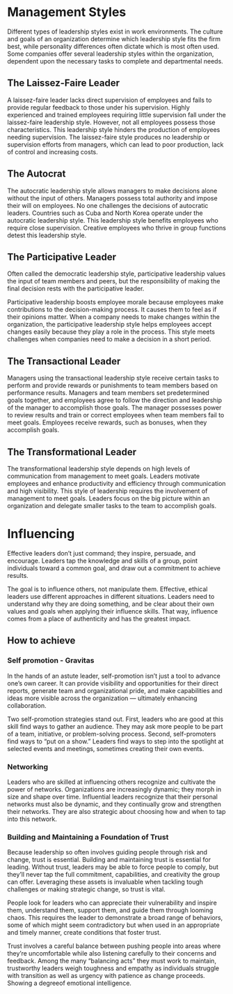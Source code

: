 
# Management Styles

Different types of leadership styles exist in work environments. The culture and goals of an organization determine which leadership style fits the firm best, while personality differences often dictate which is most often used. Some companies offer several leadership styles within the organization, dependent upon the necessary tasks to complete and departmental needs.

## The Laissez-Faire Leader

A laissez-faire leader lacks direct supervision of employees and fails to provide regular feedback to those under his supervision. Highly experienced and trained employees requiring little supervision fall under the laissez-faire leadership style. However, not all employees possess those characteristics. This leadership style hinders the production of employees needing supervision. The laissez-faire style produces no leadership or supervision efforts from managers, which can lead to poor production, lack of control and increasing costs.

## The Autocrat

The autocratic leadership style allows managers to make decisions alone without the input of others. Managers possess total authority and impose their will on employees. No one challenges the decisions of autocratic leaders. Countries such as Cuba and North Korea operate under the autocratic leadership style. This leadership style benefits employees who require close supervision. Creative employees who thrive in group functions detest this leadership style.


## The Participative Leader

Often called the democratic leadership style, participative leadership values the input of team members and peers, but the responsibility of making the final decision rests with the participative leader. 

Participative leadership boosts employee morale because employees make contributions to the decision-making process. It causes them to feel as if their opinions matter. When a company needs to make changes within the organization, the participative leadership style helps employees accept changes easily because they play a role in the process. This style meets challenges when companies need to make a decision in a short period.


## The Transactional Leader

Managers using the transactional leadership style receive certain tasks to perform and provide rewards or punishments to team members based on performance results. Managers and team members set predetermined goals together, and employees agree to follow the direction and leadership of the manager to accomplish those goals. The manager possesses power to review results and train or correct employees when team members fail to meet goals. Employees receive rewards, such as bonuses, when they accomplish goals.


## The Transformational Leader
The transformational leadership style depends on high levels of communication from management to meet goals. Leaders motivate employees and enhance productivity and efficiency through communication and high visibility. This style of leadership requires the involvement of management to meet goals. Leaders focus on the big picture within an organization and delegate smaller tasks to the team to accomplish goals.


# Influencing


Effective leaders don’t just command; they inspire, persuade, and encourage. Leaders tap the knowledge and skills of a group, point individuals toward a common goal, and draw out a commitment to achieve results.

The goal is to influence others, not manipulate them. Effective, ethical leaders use different approaches in different situations. Leaders need to understand why they are doing something, and be clear about their own values and goals when applying their influence skills. That way, influence comes from a place of authenticity and has the greatest impact.

## How to achieve


### Self promotion - Gravitas

In the hands of an astute leader, self-promotion isn’t just a tool to advance one’s own career. It can provide visibility and opportunities for their direct reports, generate team and organizational pride, and make capabilities and ideas more visible across the organization — ultimately enhancing collaboration.

Two self-promotion strategies stand out. First, leaders who are good at this skill find ways to gather an audience. They may ask more people to be part of a team, initiative, or problem-solving process. Second, self-promoters find ways to “put on a show.” Leaders find ways to step into the spotlight at selected events and meetings, sometimes creating their own events.


### Networking

Leaders who are skilled at influencing others recognize and cultivate the power of networks. Organizations are increasingly dynamic; they morph in size and shape over time. Influential leaders recognize that their personal networks must also be dynamic, and they continually grow and strengthen their networks. They are also strategic about choosing how and when to tap into this network.

### Building and Maintaining a Foundation of Trust

Because leadership so often involves guiding people through risk and change, trust is essential.
Building and maintaining trust is essential for leading. Without trust, leaders may be able to force people to comply, but they’ll never tap the full commitment, capabilities, and creativity the group can offer. Leveraging these assets is invaluable when tackling tough challenges or making strategic change, so trust is vital.

People look for leaders who can appreciate their vulnerability and inspire them, understand them, support them, and guide them through looming chaos. This requires the leader to demonstrate a broad range of behaviors, some of which might seem contradictory but when used in an appropriate and timely manner, create conditions that foster trust.

Trust involves a careful balance between pushing people into areas where they’re uncomfortable while also listening carefully to their concerns and feedback. Among the many “balancing acts” they must work to maintain, trustworthy leaders weigh toughness and empathy as individuals struggle with transition as well as urgency with patience as change proceeds. Showing a degreeof emotional intelligence.
